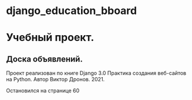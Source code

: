 # django_education_bboard
# Учебный проект. 
## Доска объявлений. 
Проект реализован по книге Django 3.0 Практика создания веб-сайтов на Python. Автор Виктор Дронов. 2021.

Остановился на странице 60
